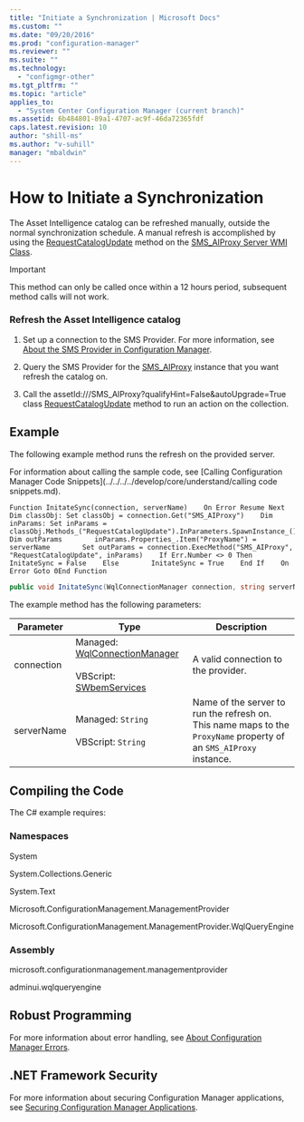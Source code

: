 ```yaml
---
title: "Initiate a Synchronization | Microsoft Docs"
ms.custom: ""
ms.date: "09/20/2016"
ms.prod: "configuration-manager"
ms.reviewer: ""
ms.suite: ""
ms.technology:
  - "configmgr-other"
ms.tgt_pltfrm: ""
ms.topic: "article"
applies_to:
  - "System Center Configuration Manager (current branch)"
ms.assetid: 6b484801-89a1-4707-ac9f-46da72365fdf
caps.latest.revision: 10
author: "shill-ms"
ms.author: "v-suhill"
manager: "mbaldwin"
---
```

# How to Initiate a Synchronization
The Asset Intelligence catalog can be refreshed manually, outside the normal synchronization schedule. A manual refresh is accomplished by using the [RequestCatalogUpdate](../../../../develop/reference/core/clients/asset-intelligence/requestcatalogupdate-method-in-class-sms_aiproxy.md) method on the [SMS_AIProxy Server WMI Class](../../../../develop/reference/core/clients/asset-intelligence/sms_aiproxy-server-wmi-class.md).  

> [!IMPORTANT]
>  This method can only be called once within a 12 hours period, subsequent method calls will not work.  

### Refresh the Asset Intelligence catalog  

1.  Set up a connection to the SMS Provider. For more information, see [About the SMS Provider in Configuration Manager](../../../../develop/core/understand/about-the-sms-provider-in-configuration-manager.md).  

2.  Query the SMS Provider for the [SMS_AIProxy](assetId:///SMS_AIProxy?qualifyHint=False&autoUpgrade=True) instance that you want refresh the catalog on.  

3.  Call the assetId:///SMS_AIProxy?qualifyHint=False&autoUpgrade=True class [RequestCatalogUpdate](assetId:///RequestCatalogUpdate?qualifyHint=False&autoUpgrade=True) method to run an action on the collection.  

## Example  
 The following example method runs the refresh on the provided server.  

 For information about calling the sample code, see [Calling Configuration Manager Code Snippets](../../../../develop/core/understand/calling code snippets.md).  

```vbs  
Function InitateSync(connection, serverName)    On Error Resume Next    Dim classObj: Set classObj = connection.Get("SMS_AIProxy")    Dim inParams: Set inParams = classObj.Methods_("RequestCatalogUpdate").InParameters.SpawnInstance_()    Dim outParams        inParams.Properties_.Item("ProxyName") = serverName        Set outParams = connection.ExecMethod("SMS_AIProxy", "RequestCatalogUpdate", inParams)    If Err.Number <> 0 Then         InitateSync = False    Else        InitateSync = True    End If    On Error Goto 0End Function  
```  

```c#  
public void InitateSync(WqlConnectionManager connection, string serverName){    try    {        Dictionary<string, object> inParams = new Dictionary<string, object>();        IResultObject classObj = connection.GetClassObject("SMS_AIProxy");        inParams.Add("ProxyName", serverName);        Console.WriteLine("Requesting catalog update on server " + serverName);        classObj.ExecuteMethod("RequestCatalogUpdate", inParams);    }    catch (SmsException ex)    {        Console.WriteLine(String.Format("Failed to request catalog update on server {0}. Error: {1}", serverName, ex.Message));        throw;    }}  
```  

 The example method has the following parameters:  

|Parameter|Type|Description|  
|---------------|----------|-----------------|  
|connection|Managed: [WqlConnectionManager](assetId:///WqlConnectionManager?qualifyHint=False&autoUpgrade=True)<br /><br /> VBScript: [SWbemServices](assetId:///SWbemServices?qualifyHint=False&autoUpgrade=True)|A valid connection to the provider.|  
|serverName|Managed: `String`<br /><br /> VBScript: `String`|Name of the server to run the refresh on. This name maps to the `ProxyName` property of an `SMS_AIProxy` instance.|  

## Compiling the Code  
 The C# example requires:  

### Namespaces  
 System  

 System.Collections.Generic  

 System.Text  

 Microsoft.ConfigurationManagement.ManagementProvider  

 Microsoft.ConfigurationManagement.ManagementProvider.WqlQueryEngine  

### Assembly  
 microsoft.configurationmanagement.managementprovider  

 adminui.wqlqueryengine  

## Robust Programming  
 For more information about error handling, see [About Configuration Manager Errors](../../../../develop/core/understand/about-configuration-manager-errors.md).  

## .NET Framework Security  
 For more information about securing Configuration Manager applications, see [Securing Configuration Manager Applications](../../../../develop/core/understand/securing-configuration-manager-applications.md).
